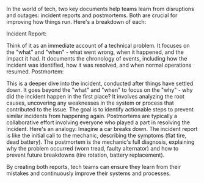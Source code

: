 In the world of tech, two key documents help teams learn from disruptions and outages: incident reports and postmortems. Both are crucial for improving how things run. Here's a breakdown of each:

Incident Report:

Think of it as an immediate account of a technical problem.
It focuses on the "what" and "when" - what went wrong, when it happened, and the impact it had.
It documents the chronology of events, including how the incident was identified, how it was resolved, and when normal operations resumed.
Postmortem:

This is a deeper dive into the incident, conducted after things have settled down.
It goes beyond the "what" and "when" to focus on the "why" - why did the incident happen in the first place?
It involves analyzing the root causes, uncovering any weaknesses in the system or process that contributed to the issue.
The goal is to identify actionable steps to prevent similar incidents from happening again.
Postmortems are typically a collaborative effort involving everyone who played a part in resolving the incident.
Here's an analogy: Imagine a car breaks down. The incident report is like the initial call to the mechanic, describing the symptoms (flat tire, dead battery). The postmortem is the mechanic's full diagnosis, explaining why the problem occurred (worn tread, faulty alternator) and how to prevent future breakdowns (tire rotation, battery replacement).

By creating both reports, tech teams can ensure they learn from their mistakes and continuously improve their systems and processes.